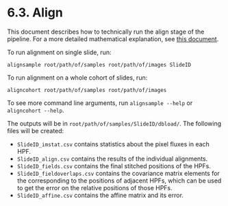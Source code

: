 # 6.3. Align

This document describes how to technically run the align stage of the pipeline.
For a more detailed mathematical explanation, see [this document](README.pdf).

To run alignment on single slide, run:
```
alignsample root/path/of/samples root/path/of/images SlideID
```

To run alignment on a whole cohort of slides, run:
```
aligncohort root/path/of/samples root/path/of/images
```

To see more command line arguments, run `alignsample --help` or `aligncohort --help`.

The outputs will be in `root/path/of/samples/SlideID/dbload/`.  The following files will
be created:
 - `SlideID_imstat.csv` contains statistics about the pixel fluxes in each HPF.
 - `SlideID_align.csv` contains the results of the individual alignments.
 - `SlideID_fields.csv` contains the final stitched positions of the HPFs.
 - `SlideID_fieldoverlaps.csv` contains the covariance matrix elements for the corresponding to the positions of adjacent HPFs, which can be used to get the error on the relative positions of those HPFs.
 - `SlideID_affine.csv` contains the affine matrix and its error.
